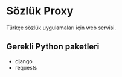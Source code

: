 # Sözlük Proxy

Türkçe sözlük uygulamaları için web servisi.

## Gerekli Python paketleri

- django
- requests



